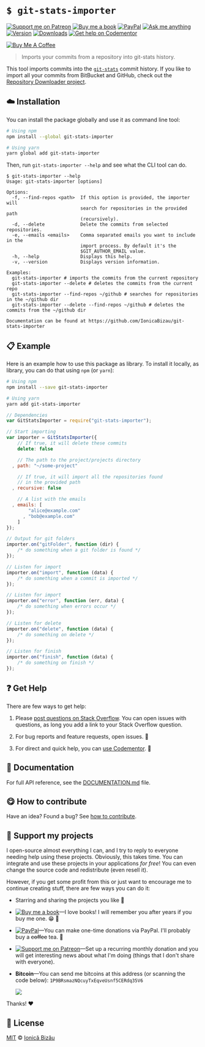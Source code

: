 <!-- Please do not edit this file. Edit the `blah` field in the `package.json` instead. If in doubt, open an issue. -->


# `$ git-stats-importer`

 [![Support me on Patreon][badge_patreon]][patreon] [![Buy me a book][badge_amazon]][amazon] [![PayPal][badge_paypal_donate]][paypal-donations] [![Ask me anything](https://img.shields.io/badge/ask%20me-anything-1abc9c.svg)](https://github.com/IonicaBizau/ama) [![Version](https://img.shields.io/npm/v/git-stats-importer.svg)](https://www.npmjs.com/package/git-stats-importer) [![Downloads](https://img.shields.io/npm/dt/git-stats-importer.svg)](https://www.npmjs.com/package/git-stats-importer) [![Get help on Codementor](https://cdn.codementor.io/badges/get_help_github.svg)](https://www.codementor.io/johnnyb?utm_source=github&utm_medium=button&utm_term=johnnyb&utm_campaign=github)

<a href="https://www.buymeacoffee.com/H96WwChMy" target="_blank"><img src="https://www.buymeacoffee.com/assets/img/custom_images/yellow_img.png" alt="Buy Me A Coffee"></a>

> Imports your commits from a repository into git-stats history.

This tool imports commits into the [`git-stats`](https://github.com/IonicaBizau/git-stats) commit history. If you like to import all your commits from BitBucket and GitHub, check out the [Repository Downloader project](https://github.com/IonicaBizau/repository-downloader).

## :cloud: Installation

You can install the package globally and use it as command line tool:


```sh
# Using npm
npm install --global git-stats-importer

# Using yarn
yarn global add git-stats-importer
```


Then, run `git-stats-importer --help` and see what the CLI tool can do.


```
$ git-stats-importer --help
Usage: git-stats-importer [options]

Options:
  -f, --find-repos <path>  If this option is provided, the importer will
                           search for repositories in the provided path
                           (recursively).
  -d, --delete             Delete the commits from selected repositories.
  -e, --emails <emails>    Comma separated emails you want to include in the
                           import process. By default it's the
                           $GIT_AUTHOR_EMAIL value.
  -h, --help               Displays this help.
  -v, --version            Displays version information.

Examples:
  git-stats-importer # imports the commits from the current repository
  git-stats-importer --delete # deletes the commits from the current repo
  git-stats-importer --find-repos ~/github # searches for repositories in the ~/github dir
  git-stats-importer --delete --find-repos ~/github # deletes the commits from the ~/github dir

Documentation can be found at https://github.com/IonicaBizau/git-stats-importer
```

## :clipboard: Example


Here is an example how to use this package as library. To install it locally, as library, you can do that using `npm` (or `yarn`):

```sh
# Using npm
npm install --save git-stats-importer

# Using yarn
yarn add git-stats-importer
```



```js
// Dependencies
var GitStatsImporter = require("git-stats-importer");

// Start importing
var importer = GitStatsImporter({
    // If true, it will delete these commits
    delete: false

    // The path to the project/projects directory
  , path: "~/some-project"

    // If true, it will import all the repositories found
    // in the provided path
  , recursive: false

    // A list with the emails
  , emails: [
        "alice@example.com"
      , "bob@example.com"
    ]
});

// Output for git folders
importer.on("gitFolder", function (dir) {
    /* do something when a git folder is found */
});

// Listen for import
importer.on("import", function (data) {
    /* do something when a commit is imported */
});

// Listen for import
importer.on("error", function (err, data) {
    /* do something when errors occur */
});

// Listen for delete
importer.on("delete", function (data) {
    /* do something on delete */
});

// Listen for finish
importer.on("finish", function (data) {
    /* do something on finish */
});
```



## :question: Get Help

There are few ways to get help:

 1. Please [post questions on Stack Overflow](https://stackoverflow.com/questions/ask). You can open issues with questions, as long you add a link to your Stack Overflow question.
 2. For bug reports and feature requests, open issues. :bug:

 3. For direct and quick help, you can [use Codementor](https://www.codementor.io/johnnyb). :rocket:



## :memo: Documentation

For full API reference, see the [DOCUMENTATION.md][docs] file.

## :yum: How to contribute
Have an idea? Found a bug? See [how to contribute][contributing].


## :sparkling_heart: Support my projects

I open-source almost everything I can, and I try to reply to everyone needing help using these projects. Obviously,
this takes time. You can integrate and use these projects in your applications *for free*! You can even change the source code and redistribute (even resell it).

However, if you get some profit from this or just want to encourage me to continue creating stuff, there are few ways you can do it:


 - Starring and sharing the projects you like :rocket:
 - [![Buy me a book][badge_amazon]][amazon]—I love books! I will remember you after years if you buy me one. :grin: :book:
 - [![PayPal][badge_paypal]][paypal-donations]—You can make one-time donations via PayPal. I'll probably buy a ~~coffee~~ tea. :tea:
 - [![Support me on Patreon][badge_patreon]][patreon]—Set up a recurring monthly donation and you will get interesting news about what I'm doing (things that I don't share with everyone).
 - **Bitcoin**—You can send me bitcoins at this address (or scanning the code below): `1P9BRsmazNQcuyTxEqveUsnf5CERdq35V6`

    ![](https://i.imgur.com/z6OQI95.png)


Thanks! :heart:



## :scroll: License

[MIT][license] © [Ionică Bizău][website]


[badge_patreon]: https://ionicabizau.github.io/badges/patreon.svg
[badge_amazon]: https://ionicabizau.github.io/badges/amazon.svg
[badge_paypal]: https://ionicabizau.github.io/badges/paypal.svg
[badge_paypal_donate]: https://ionicabizau.github.io/badges/paypal_donate.svg

[patreon]: https://www.patreon.com/ionicabizau
[amazon]: http://amzn.eu/hRo9sIZ
[paypal-donations]: https://www.paypal.com/cgi-bin/webscr?cmd=_s-xclick&hosted_button_id=RVXDDLKKLQRJW

[license]: http://showalicense.com/?fullname=Ionic%C4%83%20Biz%C4%83u%20%3Cbizauionica%40gmail.com%3E%20(https%3A%2F%2Fionicabizau.net)&year=2015#license-mit
[website]: https://ionicabizau.net
[contributing]: /CONTRIBUTING.md
[docs]: /DOCUMENTATION.md

